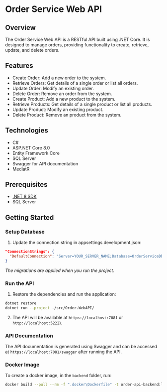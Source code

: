 # Order Service Web API

## Overview

The Order Service Web API is a RESTful API built using .NET Core. It is designed to manage orders, providing functionality to create, retrieve, update, and delete orders.

## Features

- Create Order: Add a new order to the system.
- Retrieve Orders: Get details of a single order or list all orders.
- Update Order: Modify an existing order.
- Delete Order: Remove an order from the system.
- Create Product: Add a new product to the system.
- Retrieve Products: Get details of a single product or list all products.
- Update Product: Modify an existing product.
- Delete Product: Remove an product from the system.

## Technologies

- C#
- ASP.NET Core 8.0
- Entity Framework Core
- SQL Server
- Swagger for API documentation
- MediatR  

## Prerequisites

- [.NET 8 SDK](https://dotnet.microsoft.com/pt-br/download/dotnet/8.0)
- SQL Server

## Getting Started

### Setup Database  

1. Update the connection string in appsettings.development.json:  

```json
"ConnectionStrings": {
  "DefaultConnection": "Server=YOUR_SERVER_NAME;Database=OrderServiceDb;User Id=YOUR_USERNAME;Password=YOUR_PASSWORD;"
}
```  

_The migrations are applied when you run the project._

### Run the API

1. Restore the dependencies and run the application:

```bash
dotnet restore
dotnet run --project ./src/Order.WebAPI/
```  

2. The API will be available at `https://localhost:7081` or `http://localhost:5222`).

### API Documentation

The API documentation is generated using Swagger and can be accessed at `https://localhost:7081/swagger` after running the API.

### Docker Image

To create a docker image, in the `backend` folder, run:

```bash
docker build --pull --rm -f ".docker\Dockerfile" -t order-api-backend:latest "."
```
